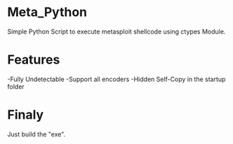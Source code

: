# Meta_Python

  Simple Python Script to execute metasploit shellcode using ctypes Module.

# Features
  -Fully Undetectable 
  -Support all encoders
  -Hidden Self-Copy in the startup folder
# Finaly
  Just build the "exe".
